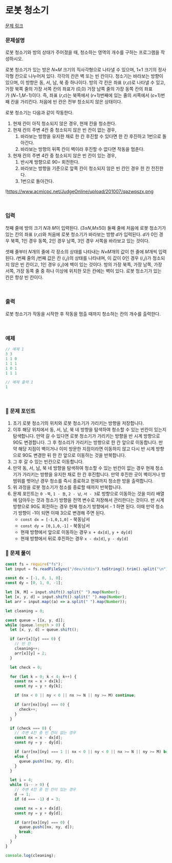 # **로봇 청소기**

[문제 링크](https://www.acmicpc.net/problem/14503)

### 문제설명

로봇 청소기와 방의 상태가 주어졌을 때, 청소하는 영역의 개수를 구하는 프로그램을 작성하시오.

로봇 청소기가 있는 방은 𝑁×𝑀 크기의 직사각형으로 나타낼 수 있으며, 1×1 크기의 정사각형 칸으로 나누어져 있다. 각각의 칸은 벽 또는 빈 칸이다. 청소기는 바라보는 방향이 있으며, 이 방향은 동, 서, 남, 북 중 하나이다. 방의 각 칸은 좌표 (𝑟,𝑐)로 나타낼 수 있고, 가장 북쪽 줄의 가장 서쪽 칸의 좌표가 (0,0) 가장 남쪽 줄의 가장 동쪽 칸의 좌표가 (𝑁−1,𝑀−1)이다. 즉, 좌표 (𝑟,𝑐)는 북쪽에서 (𝑟+1)번째에 있는 줄의 서쪽에서 (𝑐+1)번째 칸을 가리킨다. 처음에 빈 칸은 전부 청소되지 않은 상태이다.

로봇 청소기는 다음과 같이 작동한다.

1. 현재 칸이 아직 청소되지 않은 경우, 현재 칸을 청소한다.
2. 현재 칸의 주변 4칸 중 청소되지 않은 빈 칸이 없는 경우,
   1. 바라보는 방향을 유지한 채로 한 칸 후진할 수 있다면 한 칸 후진하고 1번으로 돌아간다.
   2. 바라보는 방향의 뒤쪽 칸이 벽이라 후진할 수 없다면 작동을 멈춘다.
3. 현재 칸의 주변 4칸 중 청소되지 않은 빈 칸이 있는 경우,
   1. 반시계 방향으로 90∘ 회전한다.
   2. 바라보는 방향을 기준으로 앞쪽 칸이 청소되지 않은 빈 칸인 경우 한 칸 전진한다.
   3. 1번으로 돌아간다.

!https://www.acmicpc.net/JudgeOnline/upload/201007/qazwqszx.png

<br/>

### 입력

첫째 줄에 방의 크기 𝑁과 𝑀이 입력된다. (3≤𝑁,𝑀≤50) 둘째 줄에 처음에 로봇 청소기가 있는 칸의 좌표 (𝑟,𝑐)와 처음에 로봇 청소기가 바라보는 방향 𝑑가 입력된다. 𝑑가 0인 경우 북쪽, 1인 경우 동쪽, 2인 경우 남쪽, 3인 경우 서쪽을 바라보고 있는 것이다.

셋째 줄부터 𝑁개의 줄에 각 장소의 상태를 나타내는 𝑁×𝑀개의 값이 한 줄에 𝑀개씩 입력된다. 𝑖번째 줄의 𝑗번째 값은 칸 (𝑖,𝑗)의 상태를 나타내며, 이 값이 0인 경우 (𝑖,𝑗)가 청소되지 않은 빈 칸이고, 1인 경우 (𝑖,𝑗)에 벽이 있는 것이다. 방의 가장 북쪽, 가장 남쪽, 가장 서쪽, 가장 동쪽 줄 중 하나 이상에 위치한 모든 칸에는 벽이 있다. 로봇 청소기가 있는 칸은 항상 빈 칸이다.

<br/>

### 출력

로봇 청소기가 작동을 시작한 후 작동을 멈출 때까지 청소하는 칸의 개수를 출력한다.

<br/>

### 예제

```jsx
// 예제 1
3 3
1 1 0
1 1 1
1 0 1
1 1 1

// 예제 출력 1
1
```

<br/>

### 📕 문제 포인트

1. 초기 로봇 청소기의 위치와 로봇 청소기가 가리키는 방향을 저장합니다.
2. 이후 해당 위치에서 동, 서, 남, 북 네 방향을 탐색하여 청소할 수 있는 빈칸이 있는지 탐색합니다. 만약 갈 수 있다면 로봇 청소기가 가리키는 방향을 반 시계 방향으로 90도 변경합니다. 그 후 청소리가 가리키는 방향으로 한 칸 앞으로 이동합니다. 만약 해당 지점이 벽이거나 이미 방문한 지점이라면 이동하지 않고 다시 반 시계 방향으로 90도 변경한 뒤 한 칸 앞으로 이동하는 것을 반복합니다.
3. 그 후 갈 수 있는 빈칸으로 이동합니다.
4. 만약 동, 서, 남, 북 네 방향을 탐색하여 청소할 수 있는 빈칸이 없는 경우 현재 청소기가 가리키는 방향을 유지한 채로 한 칸 후진합니다. 만약 후진한 곳이 벽이거나 방 범위를 벗어난 경우 청소를 즉시 종료하고 현재까지 청소한 방을 출력합니다.
5. 위 과정을 로봇 청소기가 청소를 종료할 때까지 반복합니다.
6. 문제 포인트는 `0 -북`, `1 - 동`, `2 - 남`, `서 - 3`로 방향으로 이동하는 것을 미리 배열에 담아두는 것과 청소기 방향을 전역 변수로 저장해서 관리한다는 것이다. 반 시계 방향으로 90도 회전하는 경우 현재 청소기 방향에서 - 1 하면 된다. 이때 만약 청소기 방향이 -1이 되면 이때 3으로 변경해 주면 된다.
   - `const dx = [-1,0,1,0]` - 북동남서
   - `const dy = [0,1,0,-1]` - 북동남서
   - 현재 방향에서 앞으로 이동하는 경우 `x + dx[d]`, `y + dy[d]`
   - 현재 방향에서 뒤로 후진하는 경우 `x - dx[d]`, `y - dy[d]`

### 📝 문제 풀이

```js
const fs = require("fs");
let input = fs.readFileSync("/dev/stdin").toString().trim().split("\n");

const dx = [-1, 0, 1, 0];
const dy = [0, 1, 0, -1];

let [N, M] = input.shift().split(" ").map(Number);
let [x, y, d] = input.shift().split(" ").map(Number);
let arr = input.map((a) => a.split(" ").map(Number));

let cleaning = 0;

const queue = [[x, y, d]];
while (queue.length > 0) {
  let [x, y, d] = queue.shift();

  if (arr[x][y] === 0) {
    // 빈 칸
    cleaning++;
    arr[x][y] = 2;
  }

  let check = 0;

  for (let k = 0; k < 4; k++) {
    const nx = x + dx[k];
    const ny = y + dy[k];

    if (nx < 0 || ny < 0 || nx >= N || ny >= M) continue;

    if (arr[nx][ny] === 0) {
      check++;
    }
  }

  if (check === 0) {
    // 주변 4칸 중 빈 칸이 없는 경우
    const nx = x - dx[d];
    const ny = y - dy[d];

    if (arr[nx][ny] === 1 || nx < 0 || ny < 0 || nx >= N || ny >= M) break;
    else {
      queue.push([nx, ny, d]);
    }
  }

  let i = 4;
  while (i-- > 0) {
    // 주변 4칸 중 빈 칸이 있는 경우
    d -= 1;
    if (d === -1) d = 3;

    const nx = x + dx[d];
    const ny = y + dy[d];

    if (arr[nx][ny] === 0) {
      queue.push([nx, ny, d]);
      break;
    }
  }
}

console.log(cleaning);
```
